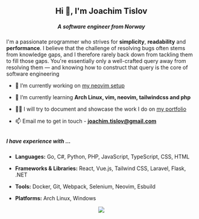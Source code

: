 <h2 align="center">Hi 👋, I'm Joachim Tislov</h2>
<h5 align="center">A software engineer from Norway</h5>

I'm a passionate programmer who strives for <strong>simplicity</strong>, <strong>readability</strong> and <strong>performance</strong>. I believe that the challenge of resolving bugs often stems from knowledge gaps, and I therefore rarely back down from tackling them to fill those gaps. You're essentially only a well-crafted query away from resolving them — and knowing how to construct that query is the core of software engineering

- 🔭 I’m currently working on [my neovim setup](https://github.com/JoachimTislov/neovim-setup)

- 🌱 I’m currently learning **Arch Linux, vim, neovim, tailwindcss and php**

- 👨‍💻 I will try to document and showcase the work I do on [my portfolio](https://xn--joachimtislv-5jb.no/)

- 📫 Email me to get in touch - **joachim.tislov@gmail.com**

<h5 align="left" style="margin-top: 30px;">I have experience with ...</h5>

- <strong>Languages:</strong> Go, C#, Python, PHP, JavaScript, TypeScript, CSS, HTML

- <strong>Frameworks & Libraries:</strong> React, Vue.js, Tailwind CSS, Laravel, Flask, .NET

- <strong>Tools:</strong> Docker, Git, Webpack, Selenium, Neovim, Esbuild

- <strong>Platforms:</strong> Arch Linux, Windows
<div style="text-align: center;">
    <img src="https://github-readme-stats.vercel.app/api/top-langs/?username=JoachimTislov&layout=compact&theme=dracula" />
</div>


